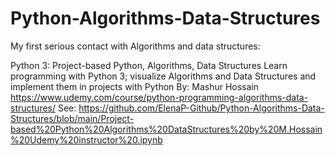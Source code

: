 # Python-Algorithms-Data-Structures

My first serious contact with Algorithms and data structures:

Python 3: Project-based Python, Algorithms, Data Structures
     Learn programming with Python 3; visualize Algorithms and Data Structures and implement them in projects with Python
     By: Mashur Hossain
     https://www.udemy.com/course/python-programming-algorithms-data-structures/
See: https://github.com/ElenaP-Github/Python-Algorithms-Data-Structures/blob/main/Project-based%20Python%20Algorithms%20DataStructures%20by%20M.Hossain%20Udemy%20instructor%20.ipynb
